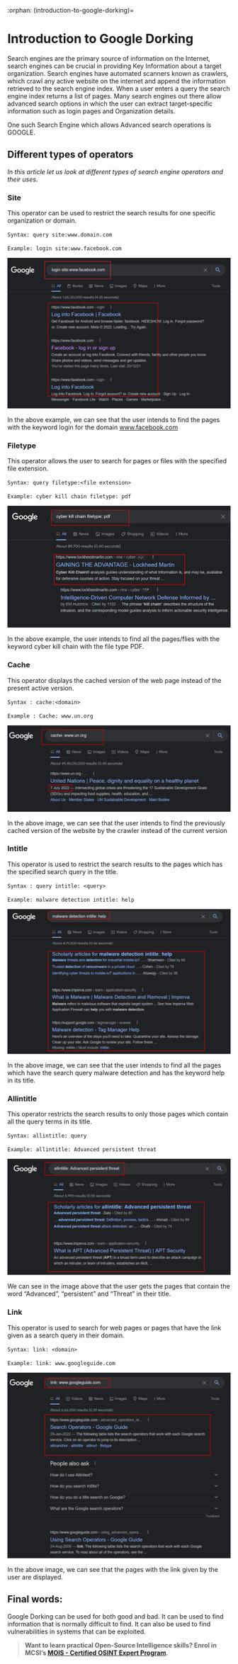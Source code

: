 :orphan:
(introduction-to-google-dorking)=
# Introduction to Google Dorking
 
Search engines are the primary source of information on the Internet,  search engines can be crucial in providing Key Information about a target organization. Search engines have automated scanners known as crawlers, which crawl any active website on the internet and append the information retrieved to the search engine index. When a user enters a query the search engine index returns a list of pages. Many search engines out there allow advanced search options in which the user can extract target-specific information such as login pages and Organization details.

One such Search Engine which allows Advanced search operations is GOOGLE.

## Different types of operators

*In this article let us look at different types of search engine operators and their uses.*

### Site

This operator can be used to restrict the search results for one specific organization or domain.

`Syntax: query site:www.domain.com`

`Example: login site:www.facebook.com`

![site](images/site.png)

In the above example, we can see that the user intends to find the pages with the keyword login for the domain www.facebook.com

### Filetype

This operator allows the user to search for pages or files with the specified file extension. 

`Syntax: query filetype:<file extension>`

`Example: cyber kill chain filetype: pdf`

![Filetype](images/filetype.png)

In the above example, the user intends to find all the pages/flies with the keyword cyber kill chain with the file type PDF.

### Cache

This operator displays the cached version of the web page instead of the present active version.

`Syntax : cache:<domain>`

`Example : Cache: www.un.org`

![Cache](images/cache.png)

In the above image, we can see that the user intends to find the previously cached version of the website by the crawler instead of the current version

### Intitle

This operator is used to restrict the search results to the pages which has the specified search query in the title.

`Syntax : query intitle: <query>`

`Example: malware detection intitle: help`

![Intitle](images/intitle.PNG)

In the above image, we can see that the user intends to find all the pages which have the search query malware detection and has the keyword help in its title.

### Allintitle

This operator restricts the search results to only those pages which contain all the query terms in its title. 

`Syntax: allintitle: query`

`Example: allintitle: Advanced persistent threat`

![Allintitle](images/allintitle.PNG)

We can see in the image above that the user gets the pages that contain the word “Advanced”, “persistent” and “Threat” in their title.

### Link

This operator is used to search for web pages or pages that have the link given as a search query in their domain.

`Syntax: link: <domain>`

`Example: link: www.googleguide.com`

![Link](images/link.PNG)

In the above image, we can see that the pages with the link given by the user are displayed. 

## Final words:

Google Dorking can be used for both good and bad. It can be used to find information that is normally difficult to find. It can also be used to find vulnerabilities in systems that can be exploited.

> **Want to learn practical Open-Source Intelligence skills? Enrol in MCSI’s [MOIS - Certified OSINT Expert Program](https://www.mosse-institute.com/certifications/mois-certified-osint-expert.html).**